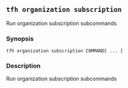 ## `tfh organization subscription`

Run organization subscription subcommands

### Synopsis

    tfh organization subscription COMMAND[ ... ]

### Description

Run organization subscription subcommands

